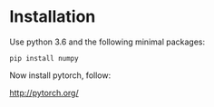 # Installation 

Use python 3.6 and the following minimal packages:

```
pip install numpy
```

Now install pytorch, follow:

http://pytorch.org/


